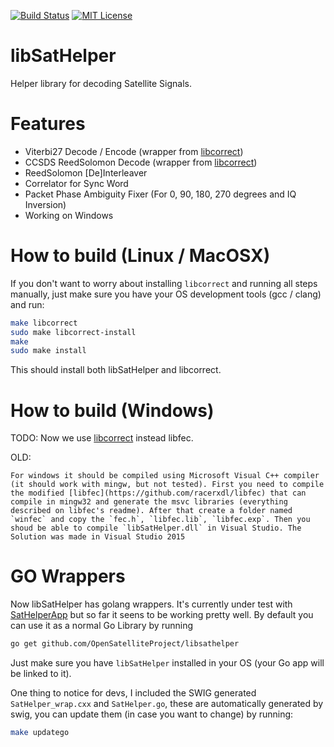 [![Build Status](https://api.travis-ci.org/opensatelliteproject/libsathelper.svg?branch=master)](https://travis-ci.org/opensatelliteproject/libsathelper) [![MIT License](https://img.shields.io/badge/license-MIT-blue.svg)](https://tldrlegal.com/license/mit-license)


libSatHelper
==================

Helper library for decoding Satellite Signals.

Features
=========

*   Viterbi27 Decode / Encode (wrapper from [libcorrect](https://github.com/quiet/libcorrect))
*   CCSDS ReedSolomon Decode (wrapper from [libcorrect](https://github.com/quiet/libcorrect))
*   ReedSolomon [De]Interleaver
*   Correlator for Sync Word
*   Packet Phase Ambiguity Fixer (For 0, 90, 180, 270 degrees and IQ Inversion)
*   Working on Windows

How to build (Linux / MacOSX)
=====================

If you don't want to worry about installing `libcorrect` and running all steps manually, just make sure you have your OS development tools (gcc / clang) and run:

```bash
make libcorrect
sudo make libcorrect-install
make
sudo make install
```

This should install both libSatHelper and libcorrect.

How to build (Windows)
======================

TODO: Now we use [libcorrect](https://github.com/quiet/libcorrect) instead libfec.

OLD:

```
For windows it should be compiled using Microsoft Visual C++ compiler (it should work with mingw, but not tested). First you need to compile the modified [libfec](https://github.com/racerxdl/libfec) that can compile in mingw32 and generate the msvc libraries (everything described on libfec's readme). After that create a folder named `winfec` and copy the `fec.h`, `libfec.lib`, `libfec.exp`. Then you shoud be able to compile `libSatHelper.dll` in Visual Studio. The Solution was made in Visual Studio 2015
```


GO Wrappers
=================

Now libSatHelper has golang wrappers. It's currently under test with [SatHelperApp](https://github.com/opensatelliteproject/SatHelperApp/) but so far it seens to be working pretty well. By default you can use it as a normal Go Library by running

```bash
go get github.com/OpenSatelliteProject/libsathelper
```

Just make sure you have `libSatHelper` installed in your OS (your Go app will be linked to it).

One thing to notice for devs, I included the SWIG generated `SatHelper_wrap.cxx` and `SatHelper.go`, these are automatically generated by swig, you can update them (in case you want to change) by running:

```bash
make updatego
```